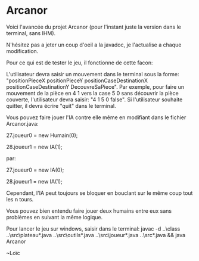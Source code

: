 # Arcanor

Voici l'avancée du projet Arcanor (pour l'instant juste la version dans le terminal, sans IHM).

N'hésitez pas a jeter un coup d'oeil a la javadoc, je l'actualise a chaque modification.

Pour ce qui est de tester le jeu, il fonctionne de cette facon:

L'utilisateur devra saisir un mouvement dans le terminal sous la forme: "positionPieceX positionPieceY positionCaseDestinationX positionCaseDestinationY DecouvreSaPiece". Par exemple, pour faire un mouvement de la pièce en 4 1 vers la case 5 0 sans découvrir la pièce couverte, l'utilisateur devra saisir: "4 1 5 0 false". Si l'utilisateur souhaite quitter, il devra écrire "quit" dans le terminal.

Vous pouvez faire jouer l'IA contre elle même en modifiant dans le fichier Arcanor.java:

27.joueur0 = new Humain(0);

28.joueur1 = new IA(1);

par:

27.joueur0 = new IA(0);

28.joueur1 = new IA(1);

Cependant, l'IA peut toujours se bloquer en bouclant sur le même coup tout les n tours.

Vous pouvez bien entendu faire jouer deux humains entre eux sans problèmes en suivant la même logique.

Pour lancer le jeu sur windows, saisir dans le terminal:
javac -d ..\class ..\src\plateau\*.java ..\src\outils\*.java ..\src\joueur\*.java ..\src\*.java && java Arcanor

~Loïc
